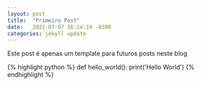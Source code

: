 ```yaml
---
layout: post
title:  "Primeiro Post"
date:   2021-07-07 16:14:19 -0300
categories: jekyll update
---
```

Este post é apenas um template para futuros posts neste blog

{% highlight python %}
def hello_world():
  print('Hello World')
{% endhighlight %}